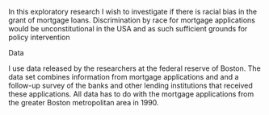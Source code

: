 In this exploratory research I wish to investigate if there is racial bias in the grant of mortgage loans. Discrimination by race for mortgage applications would be unconstitutional in the USA and as such sufficient grounds for policy intervention

Data

I use data released by the researchers at the federal reserve of Boston. The data set combines information from mortgage applications and and a follow-up survey of the banks and other lending institutions that received these applications. All data has to do with the mortgage applications from the greater Boston metropolitan area in 1990.

